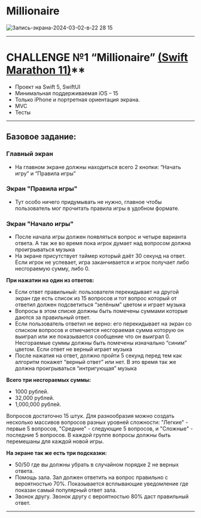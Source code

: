 # Millionaire

![Запись-экрана-2024-03-02-в-22 28 15](https://github.com/r-baranovskiy/Millionaire/assets/89079058/566f6c9e-ea59-4de4-818d-94ef614d5548)

---

# CHALLENGE №1 “Millionaire” [(Swift Marathon 11)](https://t.me/devrush_community/13663)**
* Проект на Swift 5, SwiftUI
* Минимальная поддерживаемая iOS – 15
* Только iPhone и портретная ориентация экрана.
* MVC
* Тесты

---

## Базовое задание:

### Главный экран

* На главном экране должны находиться всего 2 кнопки: “Начать игру” и “Правила игры”

### Экран "Правила игры"

* Тут особо ничего придумывать не нужно, главное чтобы пользователь мог прочитать правила игры в удобном формате.

### Экран "Начало игры"

* После начала игры должен появляться вопрос и четыре варианта ответа. А так же во время пока игрок думает над вопросом должна проигрываться музыка
* На экране присутствует таймер который даёт 30 секунд на ответ. Если игрок не успевает, игра заканчивается и игрок получает либо несгораемую сумму, либо 0.

**При нажатии на один из ответов:**
* Если ответ правильный: пользователя перекидывает на другой экран где есть список из 15 вопросов и тот вопрос который от ответил должен подсветиться “зелёным” цветом и играет музыка
* Вопросы в этом списке должны быть помечены суммами которые даются за правильный ответ.
* Если пользователь ответил не верно: его перекидывает на экран со списком вопросов и отмечается несгораемая сумма которую он выиграл или же показывается сообщение что он выиграл 0. Несгораемые суммы должны быть помечены изначально “синим” цветом. Если ответ не верный играет музыка
* После нажатия на ответ, должно пройти 5 секунд перед тем как алгоритм покажет “верный ответ” или нет. В это время так же должна проигрываться “интригующая” музыка

**Всего три несгораемых суммы:**
* 1000 рублей.
* 32,000 рублей.
* 1,000,000 рублей.

 Вопросов достаточно 15 штук. Для разнообразия можно создать несколько массивов вопросов разных уровней сложности: "Легкие" - первые 5 вопросов, "Средние" - следующие 5 вопросов, и "Сложные" - последние 5 вопросов. В каждой группе вопросы должны быть перемешаны для каждой новой игры.

**На экране так же есть три подсказки:**
* 50/50 где вы должны убрать в случайном порядке 2 не верных ответа.
* Помощь зала. Зал должен ответить на вопрос правильно с вероятностью 70%. Показывается всплывающие уведомление где показан самый популярный ответ зала.
* Звонок другу. Звонок другу с вероятностью 80% даст правильный ответ.

---
